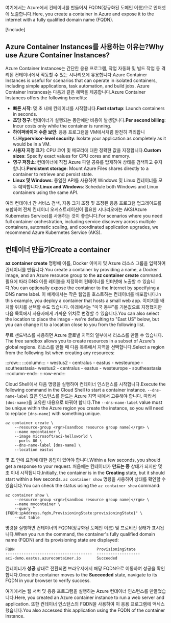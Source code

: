 <span data-ttu-id="f0656-101">여기에서는 Azure에서 컨테이너를 만들어서 FQDN(정규화된 도메인 이름)으로 인터넷에 노출합니다.</span><span class="sxs-lookup"><span data-stu-id="f0656-101">Here, you create a container in Azure and expose it to the internet with a fully qualified domain name (FQDN).</span></span>

[!include[](../../../includes/azure-sandbox-activate.md)]

## <a name="why-use-azure-container-instances"></a><span data-ttu-id="f0656-102">Azure Container Instances를 사용하는 이유는?</span><span class="sxs-lookup"><span data-stu-id="f0656-102">Why use Azure Container Instances?</span></span>

<span data-ttu-id="f0656-103">Azure Container Instances는 간단한 응용 프로그램, 작업 자동화 및 빌드 작업 등 격리된 컨테이너에서 작동할 수 있는 시나리오에 유용합니다.</span><span class="sxs-lookup"><span data-stu-id="f0656-103">Azure Container Instances is useful for scenarios that can operate in isolated containers, including simple applications, task automation, and build jobs.</span></span> <span data-ttu-id="f0656-104">Azure Container Instances는 다음과 같은 혜택을 제공합니다.</span><span class="sxs-lookup"><span data-stu-id="f0656-104">Azure Container Instances offers the following benefits:</span></span>

- <span data-ttu-id="f0656-105">**빠른 시작**: 몇 초 내에 컨테이너를 시작합니다.</span><span class="sxs-lookup"><span data-stu-id="f0656-105">**Fast startup**: Launch containers in seconds.</span></span>
- <span data-ttu-id="f0656-106">**초당 청구**: 컨테이너가 실행되는 동안에만 비용이 발생합니다.</span><span class="sxs-lookup"><span data-stu-id="f0656-106">**Per second billing**: Incur costs only while the container is running.</span></span>
- <span data-ttu-id="f0656-107">**하이퍼바이저 수준 보안**: 응용 프로그램을 VM에서처럼 완전히 격리합니다.</span><span class="sxs-lookup"><span data-stu-id="f0656-107">**Hypervisor-level security**: Isolate your application as completely as it would be in a VM.</span></span>
- <span data-ttu-id="f0656-108">**사용자 지정 크기**: CPU 코어 및 메모리에 대한 정확한 값을 지정합니다.</span><span class="sxs-lookup"><span data-stu-id="f0656-108">**Custom sizes**: Specify exact values for CPU cores and memory.</span></span>
- <span data-ttu-id="f0656-109">**영구 저장소**: 컨테이너에 직접 Azure 파일 공유를 탑재하여 상태를 검색하고 유지합니다.</span><span class="sxs-lookup"><span data-stu-id="f0656-109">**Persistent storage**: Mount Azure Files shares directly to a container to retrieve and persist state.</span></span>
- <span data-ttu-id="f0656-110">**Linux 및 Windows**: 동일한 API를 사용하여 Windows 및 Linux 컨테이너를 모두 예약합니다.</span><span class="sxs-lookup"><span data-stu-id="f0656-110">**Linux and Windows**: Schedule both Windows and Linux containers using the same API.</span></span>

<span data-ttu-id="f0656-111">여러 컨테이너 간 서비스 검색, 자동 크기 조정 및 조정된 응용 프로그램 업그레이드를 포함하여 전체 컨테이너 오케스트레이션이 필요한 시나리오에는 AKS(Azure Kubernetes Service)를 사용하는 것이 좋습니다.</span><span class="sxs-lookup"><span data-stu-id="f0656-111">For scenarios where you need full container orchestration, including service discovery across multiple containers, automatic scaling, and coordinated application upgrades, we recommend Azure Kubernetes Service (AKS).</span></span>

## <a name="create-a-container"></a><span data-ttu-id="f0656-112">컨테이너 만들기</span><span class="sxs-lookup"><span data-stu-id="f0656-112">Create a container</span></span>

<span data-ttu-id="f0656-113">**az container create** 명령에 이름, Docker 이미지 및 Azure 리소스 그룹을 입력하여 컨테이너를 만듭니다.</span><span class="sxs-lookup"><span data-stu-id="f0656-113">You create a container by providing a name, a Docker image, and an Azure resource group to the **az container create** command.</span></span> <span data-ttu-id="f0656-114">필요에 따라 DNS 이름 레이블을 지정하여 컨테이너를 인터넷에 노출할 수 있습니다.</span><span class="sxs-lookup"><span data-stu-id="f0656-114">You can optionally expose the container to the Internet by specifying a DNS name label.</span></span> <span data-ttu-id="f0656-115">이 예제에서는 작은 웹앱을 호스트하는 컨테이너를 배포합니다.</span><span class="sxs-lookup"><span data-stu-id="f0656-115">In this example, you deploy a container that hosts a small web app.</span></span> <span data-ttu-id="f0656-116">이미지를 배치할 위치를 선택할 수도 있습니다. 아래에서는 "미국 동부"를 기본값으로 지정했지만 다음 목록에서 사용자에게 가까운 위치로 변경할 수 있습니다.</span><span class="sxs-lookup"><span data-stu-id="f0656-116">You can also select the location to place the image - we're defaulting to "East US" below, but you can change it to a location close to you from the following list.</span></span>

<span data-ttu-id="f0656-117"><!-- TODO: fix region list so it's not hardcoded here --> 무료 샌드박스를 사용하면 Azure 글로벌 지역의 일부에서 리소스를 만들 수 있습니다.</span><span class="sxs-lookup"><span data-stu-id="f0656-117"><!-- TODO: fix region list so it's not hardcoded here --> The free sandbox allows you to create resources in a subset of Azure's global regions.</span></span> <span data-ttu-id="f0656-118">리소스를 만들 때 다음 목록에서 지역을 선택합니다.</span><span class="sxs-lookup"><span data-stu-id="f0656-118">Select a region from the following list when creating any resources:</span></span>

:::row:::
    :::column:::
        <span data-ttu-id="f0656-119">- westus2 - centralus - eastus - westeurope - southeastasia</span><span class="sxs-lookup"><span data-stu-id="f0656-119">- westus2 - centralus - eastus - westeurope - southeastasia</span></span> :::column-end:::
:::row-end:::

<span data-ttu-id="f0656-120">Cloud Shell에서 다음 명령을 실행하여 컨테이너 인스턴스를 시작합니다.</span><span class="sxs-lookup"><span data-stu-id="f0656-120">Execute the following command in the Cloud Shell to start a container instance.</span></span> <span data-ttu-id="f0656-121">`--dns-name-label` 값은 인스턴스를 만드는 Azure 지역 내에서 고유해야 합니다. 따라서 `[dns-name]`을 고유한 내용으로 바꿔야 합니다.</span><span class="sxs-lookup"><span data-stu-id="f0656-121">The `--dns-name-label` value must be unique within the Azure region you create the instance, so you will need to replace `[dns-name]` with something unique.</span></span>

```azurecli
az container create \
    --resource-group <rgn>[sandbox resource group name]</rgn> \
    --name mycontainer \
    --image microsoft/aci-helloworld \
    --ports 80 \
    --dns-name-label [dns-name] \
    --location eastus
```

<span data-ttu-id="f0656-122">몇 초 안에 요청에 대한 응답이 있어야 합니다.</span><span class="sxs-lookup"><span data-stu-id="f0656-122">Within a few seconds, you should get a response to your request.</span></span> <span data-ttu-id="f0656-123">처음에는 컨테이너가 **만드는 중** 상태가 되지만 몇 초 이내 시작됩니다.</span><span class="sxs-lookup"><span data-stu-id="f0656-123">Initially, the container is in the **Creating** state, but it should start within a few seconds.</span></span> <span data-ttu-id="f0656-124">`az container show` 명령을 사용하여 상태를 확인할 수 있습니다.</span><span class="sxs-lookup"><span data-stu-id="f0656-124">You can check the status using the `az container show` command:</span></span>

```azurecli
az container show \
    --resource-group <rgn>[sandbox resource group name]</rgn> \
    --name mycontainer \
    --query "{FQDN:ipAddress.fqdn,ProvisioningState:provisioningState}" \
    --out table
```

<span data-ttu-id="f0656-125">명령을 실행하면 컨테이너의 FQDN(정규화된 도메인 이름) 및 프로비전 상태가 표시됩니다.</span><span class="sxs-lookup"><span data-stu-id="f0656-125">When you run the command, the container's fully qualified domain name (FQDN) and its provisioning state are displayed:</span></span>

```output
FQDN                                    ProvisioningState
--------------------------------------  -------------------
aci-demo.eastus.azurecontainer.io       Succeeded
```

<span data-ttu-id="f0656-126">컨테이너가 **성공** 상태로 전환되면 브라우저에서 해당 FQDN으로 이동하여 성공을 확인합니다.</span><span class="sxs-lookup"><span data-stu-id="f0656-126">Once the container moves to the **Succeeded** state, navigate to its FQDN in your browser to verify success.</span></span>

<span data-ttu-id="f0656-127">여기에서는 웹 서버 및 응용 프로그램을 실행하는 Azure 컨테이너 인스턴스를 만들었습니다.</span><span class="sxs-lookup"><span data-stu-id="f0656-127">Here, you created an Azure container instance to run a web server and application.</span></span> <span data-ttu-id="f0656-128">또한 컨테이너 인스턴스의 FQDN을 사용하여 이 응용 프로그램에 액세스했습니다.</span><span class="sxs-lookup"><span data-stu-id="f0656-128">You also accessed this application using the FQDN of the container instance.</span></span>